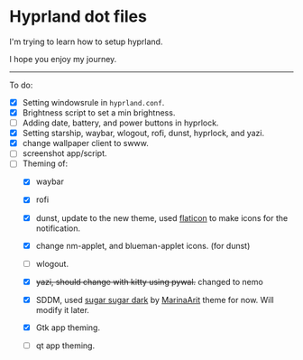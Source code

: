 # Hyprland dot files

I'm trying to learn how to setup hyprland. 

I hope you enjoy my journey.

---

To do: 
- [x] Setting windowsrule in `hyprland.conf`.
- [x] Brightness script to set a min brightness.
- [ ] Adding date, battery, and power buttons in hyprlock.
- [x] Setting starship, waybar, wlogout, rofi, dunst, hyprlock,  and yazi. 
- [x] change wallpaper client to swww.
- [ ] screenshot app/script.
- [ ] Theming of: 
  - [x] waybar 
  - [x] rofi 
  - [x] dunst, update to the new theme, used [flaticon](https://www.flaticon.com/) to make icons for the notification.
  - [x] change nm-applet, and blueman-applet icons. (for dunst)
  - [ ] wlogout. 
  - [x] ~~yazi, should change with kitty using pywal.~~ changed to nemo
  - [x] SDDM, used [sugar sugar dark](https://github.com/MarianArlt/sddm-sugar-dark) by [MarinaArit](https://github.com/MarianArlt) theme for now. Will modify it later. 
  - [x] Gtk app theming. 
  - [ ] qt app theming. 


